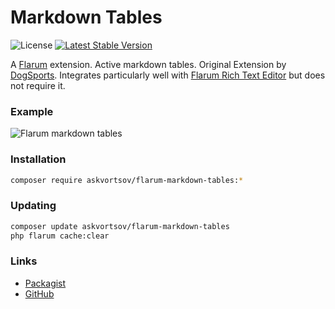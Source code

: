 # Markdown Tables

![License](https://img.shields.io/badge/license-MIT-blue.svg) [![Latest Stable Version](https://img.shields.io/packagist/v/askvortsov/flarum-markdown-tables.svg)](https://packagist.org/packages/askvortsov/flarum-markdown-tables)

A [Flarum](http://flarum.org) extension. Active markdown tables. Original Extension by [DogSports](https://github.com/DogSports/flarum-ext-pipetables).
Integrates particularly well with [Flarum Rich Text Editor](https://discuss.flarum.org/d/26455-wysiwyg-rich-text-editor) but does not require it.

### Example
![Flarum markdown tables](https://i.imgur.com/1bAB7EE.png)

### Installation

```sh
composer require askvortsov/flarum-markdown-tables:*
```

### Updating

```sh
composer update askvortsov/flarum-markdown-tables
php flarum cache:clear
```

### Links

- [Packagist](https://packagist.org/packages/askvortsov/flarum-markdown-tables)
- [GitHub](https://github.com/oaklinq/flarum-ext-pipetables)
